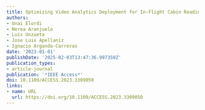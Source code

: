 ```yaml
---
title: Optimizing Video Analytics Deployment for In-Flight Cabin Readiness Verification
authors:
- Unai Elordi
- Nerea Aranjuelo
- Luis Unzueta
- Jose Luis Apellaniz
- Ignacio Arganda-Carreras
date: '2023-01-01'
publishDate: '2025-02-03T13:47:36.997350Z'
publication_types:
- article-journal
publication: '*IEEE Access*'
doi: 10.1109/ACCESS.2023.3309050
links:
- name: URL
  url: https://doi.org/10.1109/ACCESS.2023.3309050
---
```

